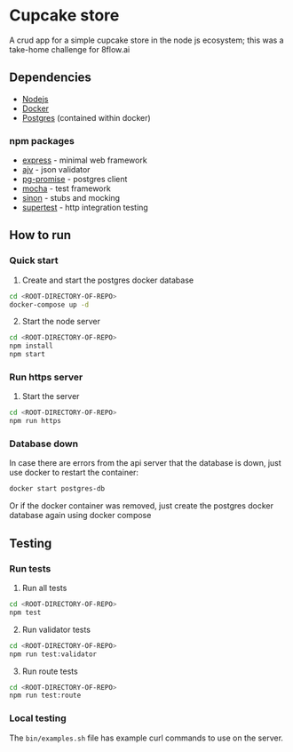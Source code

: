# Cupcake store

A crud app for a simple cupcake store in the node js ecosystem; this was a take-home challenge for 8flow.ai

## Dependencies

- [Nodejs](https://nodejs.org/)
- [Docker](https://www.docker.com/)
- [Postgres](https://www.postgresql.org/) (contained within docker)

### npm packages

- [express](https://www.npmjs.com/package/express) - minimal web framework
- [ajv](https://www.npmjs.com/package/ajv) - json validator
- [pg-promise](https://www.npmjs.com/package/pg-promise) - postgres client
- [mocha](https://www.npmjs.com/package/mocha) - test framework
- [sinon](https://www.npmjs.com/package/sinon) - stubs and mocking
- [supertest](https://www.npmjs.com/package/supertest) - http integration testing

## How to run

### Quick start
1. Create and start the postgres docker database
```bash
cd <ROOT-DIRECTORY-OF-REPO>
docker-compose up -d
```

2. Start the node server
```bash
cd <ROOT-DIRECTORY-OF-REPO>
npm install
npm start
```

### Run https server

1. Start the server
```bash
cd <ROOT-DIRECTORY-OF-REPO>
npm run https
```

### Database down

In case there are errors from the api server that the database is down, just use docker to restart the container:
```bash
docker start postgres-db
```

Or if the docker container was removed, just create the postgres docker database again using docker compose

## Testing

### Run tests

1. Run all tests
```bash
cd <ROOT-DIRECTORY-OF-REPO>
npm test
```

2. Run validator tests
```bash
cd <ROOT-DIRECTORY-OF-REPO>
npm run test:validator
```

3. Run route tests
```bash
cd <ROOT-DIRECTORY-OF-REPO>
npm run test:route
```

### Local testing

The `bin/examples.sh` file has example curl commands to use on the server.
